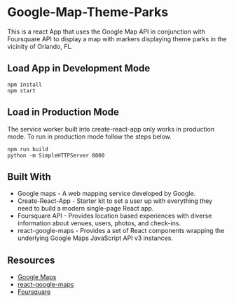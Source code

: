 # Google-Map-Theme-Parks #
This is a react App that uses the Google Map API in conjunction with Foursquare API to display a map with markers displaying theme parks in the vicinity of Orlando, FL.

## Load App in Development Mode ##
```
npm install
npm start
```
## Load in Production Mode ##
The service worker built into create-react-app only works in production mode. To run in production mode follow the steps below.
```
npm run build
python -m SimpleHTTPServer 8000
```

## Built With ##
* Google maps - A web mapping service developed by Google.
* Create-React-App - Starter kit to set a user up with everything they need to build a modern single-page React app.
* Foursquare API - Provides location based experiences with diverse information about venues, users, photos, and check-ins.
* react-google-maps - Provides a set of React components wrapping the underlying Google Maps JavaScript API v3 instances.

## Resources ##
* [Google Maps](https://developers.google.com/maps/documentation/)
* [react-google-maps](https://tomchentw.github.io/react-google-maps/)
* [Foursquare](https://developer.foursquare.com/docs)
